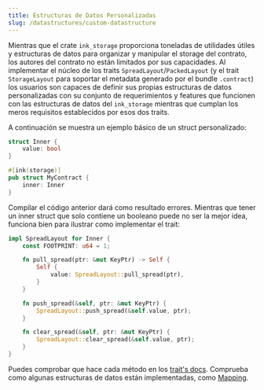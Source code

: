 ```yaml
---
title: Estructuras de Datos Personalizadas
slug: /datastructures/custom-datastructure
---
```


Mientras que el crate `ink_storage` proporciona toneladas de utilidades útiles y estructuras de datos para organizar y manipular el storage del contrato, los
autores del contrato no están limitados por sus capacidades. Al implementar el núcleo de los traits `SpreadLayout`/`PackedLayout` (y el trait `StorageLayout` 
para soportar el metadata generado por el bundle `.contract`) los usuarios son capaces de definir sus propias estructuras de datos personalizadas con su conjunto de requerimientos y features que funcionen con las estructuras de datos del `ink_storage` mientras que cumplan los meros requisitos establecidos por esos dos traits.

A continuación se muestra un ejemplo básico de un struct personalizado:

``` rust
struct Inner {
    value: bool
}

#[ink(storage)]
pub struct MyContract {
    inner: Inner
}
```

Compilar el código anterior dará como resultado errores. Mientras que tener un inner struct que solo contiene un booleano puede no ser la mejor idea, funciona bien para ilustrar como implementar el trait:

``` rust
impl SpreadLayout for Inner {
    const FOOTPRINT: u64 = 1;

    fn pull_spread(ptr: &mut KeyPtr) -> Self {
        Self {
            value: SpreadLayout::pull_spread(ptr),
        }
    }

    fn push_spread(&self, ptr: &mut KeyPtr) {
        SpreadLayout::push_spread(&self.value, ptr);
    }

    fn clear_spread(&self, ptr: &mut KeyPtr) {
        SpreadLayout::clear_spread(&self.value, ptr);
    }
}

```

Puedes comprobar que hace cada método en los [trait's docs](https://docs.rs/ink_storage/3.3.1/ink_storage/traits/trait.SpreadLayout.html). Comprueba como algunas estructuras de datos están implementadas, como [Mapping](https://docs.rs/ink_storage/3.3.1/src/ink_storage/lazy/mapping.rs.html#113).
